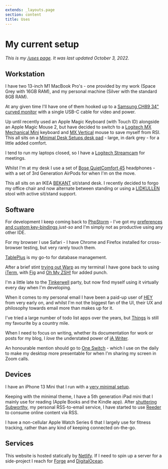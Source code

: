 ```yaml
---
extends: _layouts.page
section: content
title: Uses
---
```

# My current setup

_This is my [/uses page](https://uses.tech). It was last updated October 3, 2022._

## Workstation

I have two 13-inch M1 MacBook Pro's - one provided by my work (Space Grey with 16GB RAM), and my personal machine (Silver with the standard 8GB RAM).

At any given time I'll have one of them hooked up to a [Samsung CH89 34" curved monitor](https://www.samsung.com/au/monitors/business/ch89-34-inch-ultra-wqhd-curved-usb-c-lc34h892wgexxy/) with a single USB-C cable for video and power.

Up until recently used an Apple Magic Keyboard (with Touch ID) alongside an Apple Magic Mouse 2, but have decided to switch to a [Logitech MX Mechanical Mini](https://www.logitech.com/en-au/products/keyboards/mx-mechanical.html) keyboard and [MX Vertical](https://www.logitech.com/en-au/products/mice/mx-vertical-ergonomic-mouse.910-005449.html) mouse to save myself from RSI. This all sits on a [Minimal Desk Setups desk pad](https://shop.minimaldesksetups.com/collections/frontpage/products/desk-pad) - large, in dark grey - for a little added comfort.

I tend to run my laptops closed, so I have a [Logitech Streamcam](https://www.logitech.com/en-au/products/webcams/streamcam.960-001283.html) for meetings.

Whilst I'm at my desk I use a set of [Bose QuietComfort 45](https://www.bose.com.au/en_au/products/headphones/noise_cancelling_headphones/quietcomfort-headphones-45.html) headphones - with a set of 3rd Generation AirPods for when I'm on the move.

This all sits on an IKEA [BEKANT](https://www.ikea.com/au/en/p/bekant-desk-sit-stand-white-stained-oak-veneer-black-s99281826/) sit/stand desk. I recently decided to forgo my office chair and now alternate between standing or using a [LIDKULLEN](https://www.ikea.com/au/en/p/lidkullen-active-sit-stand-support-gunnared-dark-grey-90445785/) stool with active sit/stand support.

## Software

For development I keep coming back to [PhpStorm](https://www.jetbrains.com/phpstorm/) - I've got my [preferences and custom key-bindings](https://github.com/theprivateer/phpstorm-settings) _just-so_ and I'm simply not as productive using any other IDE.

For my browser I use Safari - I have Chrome and Firefox installed for cross-browser testing, but very rarely touch them.

[TablePlus](https://tableplus.com) is my go-to for database management.

After a brief stint [trying out Warp](/warp) as my terminal I have gone back to using [iTerm](https://iterm2.com), with [Fig](https://fig.io) and [Oh My ZSH!](https://ohmyz.sh) for added punch.

I'm a little late to the [Tinkerwell](https://tinkerwell.app) party, but now find myself using it virtually every day when I'm developing.

When it comes to my personal email I have been a paid-up user of [HEY](https://www.hey.com) from very early on, and whilst I'm not the biggest fan of the UI, their UX and philosophy towards email more than makes up for it.

I've tried a large number of todo list apps over the years, but [Things](https://culturedcode.com/things/) is still my favourite by a country mile.

When I need to focus on writing, whether its documentation for work or posts for my blog, I _love_ the understated power of [iA Writer](https://ia.net/writer).

An honourable mention should go to [One Switch](/one-switch) - which I use on the daily to make my desktop more presentable for when I'm sharing my screen in Zoom calls.

## Devices

I have an iPhone 13 Mini that I run with a [very minimal setup](/going-light-with-my-phone).

Keeping with the minimal theme, I have a 5th generation iPad mini that I mainly use for reading (Apple Books and the Kindle app). After [shuttering Subworthy](/calling-time-on-subworthy/), my personal RSS-to-email service, I have started to use [Reeder](https://reederapp.com) to consume online content via RSS.

I have a non-cellular Apple Watch Series 6 that I largely use for fitness tracking, rather than any kind of keeping connected on-the-go.

## Services

This website is hosted statically by [Netlify](https://www.netlify.com). If I need to spin up a server for a side-project I reach for [Forge](https://forge.laravel.com) and [DigitalOcean](https://www.digitalocean.com).
